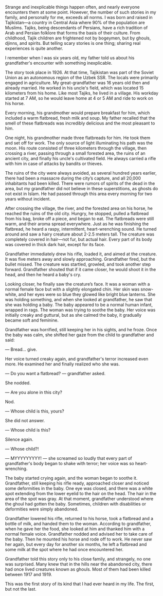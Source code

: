 Strange and inexplicable things happen often, and nearly everyone encounters them at some point. However, the number of such stories in my family, and personally for me, exceeds all norms. I was born and raised in Tajikistan—a country in Central Asia where 90% of the population are Muslims. Tajiks, being descendants of Persians, have a rich tradition of Arab and Persian folklore that forms the basis of their culture. From childhood, Tajik children are frightened not by bogeymen, but by ghouls, djinns, and spirits. But telling scary stories is one thing; sharing real experiences is quite another.

I remember when I was six years old, my father told us about his grandfather's encounter with something inexplicable.

The story took place in 1926. At that time, Tajikistan was part of the Soviet Union as an autonomous region of the Uzbek SSR. The locals were primarily engaged in agriculture. My great-grandfather was 16 years old then and already married. He worked in his uncle's field, which was located 15 kilometers from his home. Like most Tajiks, he lived in a village. His workday started at 7 AM, so he would leave home at 4 or 5 AM and ride to work on his horse.

Every morning, his grandmother would prepare breakfast for him, which included a warm flatbread, fresh milk and soup. My father recalled that the smell of these flatbreads was incredibly delicious and the most pleasant to him.

One night, his grandmother made three flatbreads for him. He took them and set off for work. The only source of light illuminating his path was the moon. His route consisted of three kilometers through the village, then crossing a river, passing through a small forested area, the ruins of an ancient city, and finally his uncle's cultivated field. He always carried a rifle with him in case of attacks by bandits or thieves.

The ruins of the city were always avoided, as several hundred years earlier, there had been a massacre during the city’s capture, and all 20,000 inhabitants had been killed. There were rumors of spirits of the dead in the area, but my grandfather did not believe in these superstitions, as ghosts do not exist in Islam. He had passed through this area every morning for two years without incident.

After crossing the village, the river, and the forested area on his horse, he reached the ruins of the old city. Hungry, he stopped, pulled a flatbread from his bag, broke off a piece, and began to eat. The flatbreads were still warm, and their aroma spread everywhere. Just as he was finishing the flatbread, he heard a raspy, intermittent, heart-wrenching sound. He turned around and saw a hairy creature about 2-2.5 meters tall. The creature was completely covered in hair—not fur, but actual hair. Every part of its body was covered in thick dark hair, except for its face.

Grandfather immediately drew his rifle, loaded it, and aimed at the creature. It was five meters away and slowly approaching. Grandfather fired, but the bullet missed. The creature was startled, growled, and took another step forward. Grandfather shouted that if it came closer, he would shoot it in the head, and then he heard a baby's cry.

Looking closer, he finally saw the creature’s face. It was a woman with a normal female face but with a slightly elongated chin. Her skin was snow-white, and her eyes were so blue they glowed like bright blue lanterns. She was holding something, and when she looked at grandfather, he saw that she was holding a baby. The baby appeared to be a normal human infant, wrapped in rags. The woman was trying to soothe the baby. Her voice was initially creaky and guttural, but as she calmed the baby, it gradually became soft and feminine.

Grandfather was horrified, still keeping her in his sights, and he froze. Once the baby was calm, she shifted her gaze from the child to grandfather and said:

— Bread... give.

Her voice turned creaky again, and grandfather's terror increased even more. He examined her and finally realized who she was.

— Do you want a flatbread? — grandfather asked.

She nodded.

— Are you alone in this city?

Nod.

— Whose child is this, yours?

She did not answer.

— Whose child is this?

Silence again.

— Whose child?!

— MYYYYYYYYY! — she screamed so loudly that every part of grandfather's body began to shake with terror; her voice was so heart-wrenching.

The baby started crying again, and the woman began to soothe it. Grandfather, still keeping his rifle ready, approached closer and noticed some deformities in the baby. One eye was closed, and there was a white spot extending from the lower eyelid to the hair on the head. The hair in the area of the spot was gray. At that moment, grandfather understood where the ghoul had gotten the baby. Sometimes, children with disabilities or deformities were simply abandoned.

Grandfather lowered his rifle, returned to his horse, took a flatbread and a bottle of milk, and handed them to the woman. According to grandfather, when he gave her the food, she looked at him and thanked him with a normal female voice. Grandfather nodded and advised her to take care of the baby. Then he mounted his horse and rode off to work. He never saw her again, but every day for another six months, he left a flatbread and some milk at the spot where he had once encountered her.

Grandfather told this story only to his close family, and strangely, no one was surprised. Many knew that in the hills near the abandoned city, there had once lived creatures known as ghouls. Most of them had been killed between 1917 and 1919.

This was the first story of its kind that I had ever heard in my life. The first, but not the last.